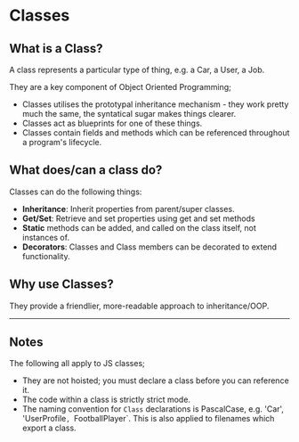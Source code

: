 # Classes

## What is a Class?
A class represents a particular type of thing, e.g. a Car, a User, a Job.

They are a key component of Object Oriented Programming;

* Classes utilises the prototypal inheritance mechanism - they work pretty much the same, the syntatical sugar makes things clearer.
* Classes act as blueprints for one of these things.
* Classes contain fields and methods which can be referenced throughout a program's lifecycle.

## What does/can a class do?
Classes can do the following things:

- __Inheritance__: Inherit properties from parent/super classes.
- __Get/Set__: Retrieve and set properties using get and set methods
- __Static__ methods can be added, and called on the class itself, not instances of.
- __Decorators__: Classes and Class members can be decorated to extend functionality.

## Why use Classes?
They provide a friendlier, more-readable approach to inheritance/OOP.

---
## Notes
The following all apply to JS classes;

* They are not hoisted; you must declare a class before you can reference it.
* The code within a class is strictly strict mode.
* The naming convention for `Class` declarations is PascalCase, e.g. 'Car', 'UserProfile`, `FootballPlayer`. This is also applied to filenames which export a class.